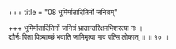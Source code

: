 +++
title = "08 भूमिर्मातादितिर्नो जनित्रम्"

+++
भूमिर्मातादितिर्नो जनित्रं भ्रातान्तरिक्षमभिशस्त्या नः ।  
द्यौर्नः पिता पित्र्याच्छं भवाति जामिमृत्वा माव पत्सि लोकात् ॥ ॥ १० ॥